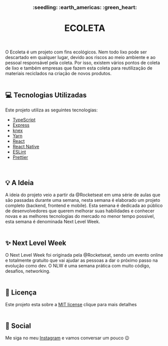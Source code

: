 <br />
<h3 align="center">:seedling: :earth_americas: :green_heart:</h3>
<h1 align="center" decoration="none"> ECOLETA </h1>
<br />

O Ecoleta é um projeto com fins ecológicos. Nem todo lixo pode ser descartado em qualquer lugar, devido aos riscos ao meio ambiente e ao pessoal responsável pela coleta. Por isso, existem vários pontos de coleta de lixo e também empresas que fazem esta coleta para reutilização de materiais reciclados na criação de novos produtos.
<br />
<br />

## :computer: Tecnologias Utilizadas

Este projeto utiliza as seguintes tecnologias:

- [TypeScript](https://www.typescriptlang.org/)
- [Express](https://expressjs.com/)
- [knex](http://knexjs.org/)
- [Yarn](https://yarnpkg.com/)
- [React](https://reactjs.org/)
- [React Native](https://reactnative.dev/)
- [ESLint](https://eslint.org/)
- [Prettier](https://prettier.io/)
<br />

## :bulb: A Ideia

A ideia do projeto veio a partir da @Rocketseat em uma série de aulas que são passadas durante uma semana, nesta semana é elaborado um projeto completo (backend, frontend e mobile). Esta semana é dedicada ao público de desenvolvedores que querem melhorar suas habilidades e conhecer novas e as melhores tecnologias do mercado no menor tempo possivel, esta semana é denominada Next Level Week.
<br /> 
<br />

## :sparkles: Next Level Week

O Next Level Week foi originada pela @Rocketseat, sendo um evento online e totalmente gratuito que vai ajudar as pessoas a dar o próximo passo na evolução como dev. O NLW é uma semana prática com muito código, desafios, networking.
<br />
<br /> 

## :memo: Licença

Este projeto esta sobre a [MIT license](LICENSE) clique para mais detalhes
<br />
<br />

## :wave: Social

Me siga no meu [Instagram](https://www.instagram.com/edvaldo_junior_dev/) e vamos conversar um pouco :wink:
<br />
